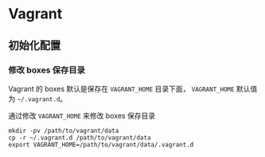 # Vagrant

## 初始化配置

### 修改 boxes 保存目录

Vagrant 的 boxes 默认是保存在 `VAGRANT_HOME` 目录下面， `VAGRANT_HOME` 默认值为 `~/.vagrant.d`。

通过修改 `VAGRANT_HOME` 来修改 boxes 保存目录

    mkdir -pv /path/to/vagrant/data
    cp -r ~/.vagrant.d /path/to/vagrant/data
    export VAGRANT_HOME=/path/to/vagrant/data/.vagrant.d

